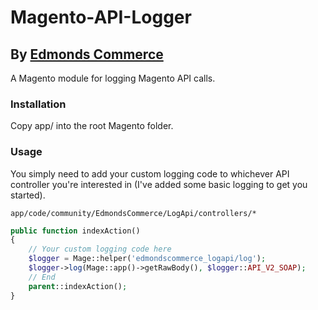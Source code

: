 # Magento-API-Logger #
## By [Edmonds Commerce](https://www.edmondscommerce.co.uk) ##

A Magento module for logging Magento API calls.

### Installation ###

Copy app/ into the root Magento folder.

### Usage ###

You simply need to add your custom logging code to whichever API controller you're interested in
(I've added some basic logging to get you started).


```
app/code/community/EdmondsCommerce/LogApi/controllers/*
```
```php
public function indexAction()
{
    // Your custom logging code here
    $logger = Mage::helper('edmondscommerce_logapi/log');
    $logger->log(Mage::app()->getRawBody(), $logger::API_V2_SOAP);
    // End
    parent::indexAction();
}
```
